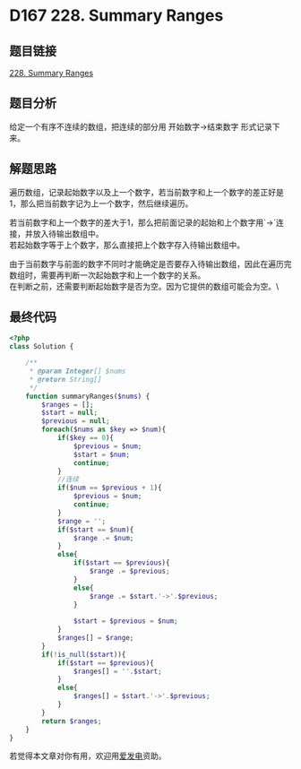 # D167 228. Summary Ranges

## 题目链接

[228. Summary Ranges](https://leetcode.com/problems/summary-ranges/)

## 题目分析

给定一个有序不连续的数组，把连续的部分用 开始数字->结束数字 形式记录下来。

## 解题思路

遍历数组，记录起始数字以及上一个数字，若当前数字和上一个数字的差正好是1，那么把当前数字记为上一个数字，然后继续遍历。

若当前数字和上一个数字的差大于1，那么把前面记录的起始和上个数字用\`->\`连接，并放入待输出数组中。\
若起始数字等于上个数字，那么直接把上个数字存入待输出数组中。

由于当前数字与前面的数字不同时才能确定是否要存入待输出数组，因此在遍历完数组时，需要再判断一次起始数字和上一个数字的关系。\
在判断之前，还需要判断起始数字是否为空。因为它提供的数组可能会为空。\


## 最终代码

```php
<?php
class Solution {

    /**
     * @param Integer[] $nums
     * @return String[]
     */
    function summaryRanges($nums) {
        $ranges = [];
        $start = null;
        $previous = null;
        foreach($nums as $key => $num){
            if($key == 0){
                $previous = $num;
                $start = $num;
                continue;
            }
            //连续
            if($num == $previous + 1){
                $previous = $num;
                continue;
            }
            $range = '';
            if($start == $num){
                $range .= $num;
            }
            else{
                if($start == $previous){
                    $range .= $previous;
                }
                else{
                    $range .= $start.'->'.$previous;    
                }
                
                $start = $previous = $num;
            }
            $ranges[] = $range;
        }
        if(!is_null($start)){
            if($start == $previous){
                $ranges[] = ''.$start;
            }
            else{
                $ranges[] = $start.'->'.$previous;    
            }
        }
        return $ranges;
    }
}
```

若觉得本文章对你有用，欢迎用[爱发电](https://afdian.net/@skys215)资助。
